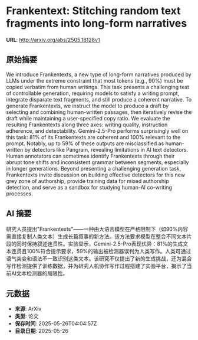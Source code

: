 # Frankentext: Stitching random text fragments into long-form narratives

**URL**: http://arxiv.org/abs/2505.18128v1

## 原始摘要

We introduce Frankentexts, a new type of long-form narratives produced by
LLMs under the extreme constraint that most tokens (e.g., 90%) must be copied
verbatim from human writings. This task presents a challenging test of
controllable generation, requiring models to satisfy a writing prompt,
integrate disparate text fragments, and still produce a coherent narrative. To
generate Frankentexts, we instruct the model to produce a draft by selecting
and combining human-written passages, then iteratively revise the draft while
maintaining a user-specified copy ratio. We evaluate the resulting Frankentexts
along three axes: writing quality, instruction adherence, and detectability.
Gemini-2.5-Pro performs surprisingly well on this task: 81% of its Frankentexts
are coherent and 100% relevant to the prompt. Notably, up to 59% of these
outputs are misclassified as human-written by detectors like Pangram, revealing
limitations in AI text detectors. Human annotators can sometimes identify
Frankentexts through their abrupt tone shifts and inconsistent grammar between
segments, especially in longer generations. Beyond presenting a challenging
generation task, Frankentexts invite discussion on building effective detectors
for this new grey zone of authorship, provide training data for mixed
authorship detection, and serve as a sandbox for studying human-AI co-writing
processes.


## AI 摘要

研究人员提出"Frankentexts"——一种由大语言模型在严格限制下（如90%内容需直接复制人类文本）生成长篇叙事的新方法。该方法要求模型在整合不同文本片段的同时保持叙述连贯性。实验显示，Gemini-2.5-Pro表现优异：81%的生成文本连贯且100%符合提示要求，59%的输出被检测器误判为人类写作。人类可通过语气突变和语法不一致识别这类文本。该研究不仅提出了新的生成挑战，还为混合写作检测提供了训练数据，并为研究人机协作写作过程搭建了实验平台，揭示了当前AI文本检测器的局限性。

## 元数据

- **来源**: ArXiv
- **类型**: 论文
- **保存时间**: 2025-05-26T04:04:57Z
- **目录日期**: 2025-05-26
